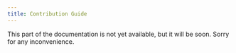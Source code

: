 ```yaml
---
title: Contribution Guide
---
```


This part of the documentation is not yet available, but it will be soon. Sorry for any inconvenience.
